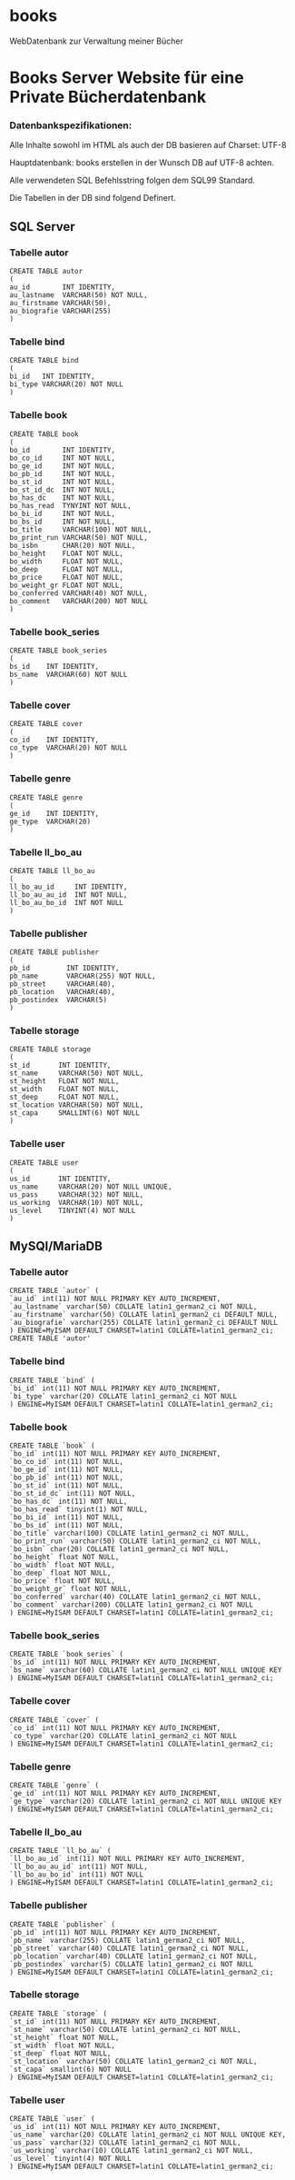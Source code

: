 # books
WebDatenbank zur Verwaltung meiner Bücher
# Books Server Website für eine Private Bücherdatenbank

### Datenbankspezifikationen:

Alle Inhalte sowohl im HTML als auch der DB basieren auf Charset: UTF-8

Hauptdatenbank: books
erstellen in der Wunsch DB auf UTF-8 achten.

Alle verwendeten SQL Befehlsstring folgen dem SQL99 Standard.

Die Tabellen in der DB sind folgend Definert.

## SQL Server

### Tabelle autor

    CREATE TABLE autor
    (
    au_id        INT IDENTITY,
    au_lastname  VARCHAR(50) NOT NULL,
    au_firstname VARCHAR(50),
    au_biografie VARCHAR(255)
    )
    
### Tabelle bind

    CREATE TABLE bind
    (
    bi_id   INT IDENTITY,
    bi_type VARCHAR(20) NOT NULL
    )

### Tabelle book

    CREATE TABLE book
    (
    bo_id        INT IDENTITY,
    bo_co_id     INT NOT NULL,
    bo_ge_id     INT NOT NULL,
    bo_pb_id     INT NOT NULL,
    bo_st_id     INT NOT NULL,
    bo_st_id_dc  INT NOT NULL,
    bo_has_dc    INT NOT NULL,
    bo_has_read  TYNYINT NOT NULL,
    bo_bi_id     INT NOT NULL,
    bo_bs_id     INT NOT NULL,
    bo_title     VARCHAR(100) NOT NULL,
    bo_print_run VARCHAR(50) NOT NULL,
    bo_isbn      CHAR(20) NOT NULL,
    bo_height    FLOAT NOT NULL,
    bo_width     FLOAT NOT NULL,
    bo_deep      FLOAT NOT NULL,
    bo_price     FLOAT NOT NULL,
    bo_weight_gr FLOAT NOT NULL,
    bo_conferred VARCHAR(40) NOT NULL,
    bo_comment   VARCHAR(200) NOT NULL
    )


### Tabelle book_series

    CREATE TABLE book_series
    (
    bs_id    INT IDENTITY,
    bs_name  VARCHAR(60) NOT NULL
    )

### Tabelle cover

    CREATE TABLE cover
    (
    co_id    INT IDENTITY,
    co_type  VARCHAR(20) NOT NULL
    )

### Tabelle genre

    CREATE TABLE genre
    (
    ge_id    INT IDENTITY,
    ge_type  VARCHAR(20)
    )

### Tabelle ll_bo_au

    CREATE TABLE ll_bo_au
    (
    ll_bo_au_id     INT IDENTITY,
    ll_bo_au_au_id 	INT NOT NULL,
    ll_bo_au_bo_id 	INT NOT NULL
    )
    

### Tabelle publisher

    CREATE TABLE publisher
    (
    pb_id         INT IDENTITY,
    pb_name       VARCHAR(255) NOT NULL,
    pb_street     VARCHAR(40),
    pb_location   VARCHAR(40),
    pb_postindex  VARCHAR(5)
    )

### Tabelle storage

    CREATE TABLE storage
    (
    st_id       INT IDENTITY,
    st_name     VARCHAR(50) NOT NULL,
    st_height   FLOAT NOT NULL,
    st_width    FLOAT NOT NULL,
    st_deep     FLOAT NOT NULL,
    st_location VARCHAR(50) NOT NULL,
    st_capa     SMALLINT(6) NOT NULL
    )

### Tabelle user

    CREATE TABLE user
    (
    us_id       INT IDENTITY,
    us_name     VARCHAR(20) NOT NULL UNIQUE,
    us_pass     VARCHAR(32) NOT NULL,
    us_working  VARCHAR(10) NOT NULL,
    us_level    TINYINT(4) NOT NULL
    )


## MySQl/MariaDB

### Tabelle autor

    CREATE TABLE `autor` (
    `au_id` int(11) NOT NULL PRIMARY KEY AUTO_INCREMENT,
    `au_lastname` varchar(50) COLLATE latin1_german2_ci NOT NULL,
    `au_firstname` varchar(50) COLLATE latin1_german2_ci DEFAULT NULL,
    `au_biografie` varchar(255) COLLATE latin1_german2_ci DEFAULT NULL
    ) ENGINE=MyISAM DEFAULT CHARSET=latin1 COLLATE=latin1_german2_ci;    CREATE TABLE 'autor'
    
### Tabelle bind

    CREATE TABLE `bind` (
    `bi_id` int(11) NOT NULL PRIMARY KEY AUTO_INCREMENT,
    `bi_type` varchar(20) COLLATE latin1_german2_ci NOT NULL
    ) ENGINE=MyISAM DEFAULT CHARSET=latin1 COLLATE=latin1_german2_ci;

### Tabelle book

    CREATE TABLE `book` (
    `bo_id` int(11) NOT NULL PRIMARY KEY AUTO_INCREMENT,
    `bo_co_id` int(11) NOT NULL,
    `bo_ge_id` int(11) NOT NULL,
    `bo_pb_id` int(11) NOT NULL,
    `bo_st_id` int(11) NOT NULL,
    `bo_st_id_dc` int(11) NOT NULL,
    `bo_has_dc` int(11) NOT NULL,
    `bo_has_read` tinyint(1) NOT NULL,
    `bo_bi_id` int(11) NOT NULL,
    `bo_bs_id` int(11) NOT NULL,
    `bo_title` varchar(100) COLLATE latin1_german2_ci NOT NULL,
    `bo_print_run` varchar(50) COLLATE latin1_german2_ci NOT NULL,
    `bo_isbn` char(20) COLLATE latin1_german2_ci NOT NULL,
    `bo_height` float NOT NULL,
    `bo_width` float NOT NULL,
    `bo_deep` float NOT NULL,
    `bo_price` float NOT NULL,
    `bo_weight_gr` float NOT NULL,
    `bo_conferred` varchar(40) COLLATE latin1_german2_ci NOT NULL,
    `bo_comment` varchar(200) COLLATE latin1_german2_ci NOT NULL
    ) ENGINE=MyISAM DEFAULT CHARSET=latin1 COLLATE=latin1_german2_ci;

### Tabelle book_series

    CREATE TABLE `book_series` (
    `bs_id` int(11) NOT NULL PRIMARY KEY AUTO_INCREMENT,
    `bs_name` varchar(60) COLLATE latin1_german2_ci NOT NULL UNIQUE KEY
    ) ENGINE=MyISAM DEFAULT CHARSET=latin1 COLLATE=latin1_german2_ci;

### Tabelle cover

    CREATE TABLE `cover` (
    `co_id` int(11) NOT NULL PRIMARY KEY AUTO_INCREMENT,
    `co_type` varchar(20) COLLATE latin1_german2_ci NOT NULL
    ) ENGINE=MyISAM DEFAULT CHARSET=latin1 COLLATE=latin1_german2_ci;

### Tabelle genre

    CREATE TABLE `genre` (
    `ge_id` int(11) NOT NULL PRIMARY KEY AUTO_INCREMENT,
    `ge_type` varchar(20) COLLATE latin1_german2_ci NOT NULL UNIQUE KEY
    ) ENGINE=MyISAM DEFAULT CHARSET=latin1 COLLATE=latin1_german2_ci;

### Tabelle ll_bo_au

    CREATE TABLE `ll_bo_au` (
    `ll_bo_au_id` int(11) NOT NULL PRIMARY KEY AUTO_INCREMENT,
    `ll_bo_au_au_id` int(11) NOT NULL,
    `ll_bo_au_bo_id` int(11) NOT NULL
    ) ENGINE=MyISAM DEFAULT CHARSET=latin1 COLLATE=latin1_german2_ci;

### Tabelle publisher

    CREATE TABLE `publisher` (
    `pb_id` int(11) NOT NULL PRIMARY KEY AUTO_INCREMENT,
    `pb_name` varchar(255) COLLATE latin1_german2_ci NOT NULL,
    `pb_street` varchar(40) COLLATE latin1_german2_ci NOT NULL,
    `pb_location` varchar(40) COLLATE latin1_german2_ci NOT NULL,
    `pb_postindex` varchar(5) COLLATE latin1_german2_ci NOT NULL
    ) ENGINE=MyISAM DEFAULT CHARSET=latin1 COLLATE=latin1_german2_ci;

### Tabelle storage

    CREATE TABLE `storage` (
    `st_id` int(11) NOT NULL PRIMARY KEY AUTO_INCREMENT,
    `st_name` varchar(50) COLLATE latin1_german2_ci NOT NULL,
    `st_height` float NOT NULL,
    `st_width` float NOT NULL,
    `st_deep` float NOT NULL,
    `st_location` varchar(50) COLLATE latin1_german2_ci NOT NULL,
    `st_capa` smallint(6) NOT NULL
    ) ENGINE=MyISAM DEFAULT CHARSET=latin1 COLLATE=latin1_german2_ci;

### Tabelle user

    CREATE TABLE `user` (
    `us_id` int(11) NOT NULL PRIMARY KEY AUTO_INCREMENT,
    `us_name` varchar(20) COLLATE latin1_german2_ci NOT NULL UNIQUE KEY,
    `us_pass` varchar(32) COLLATE latin1_german2_ci NOT NULL,
    `us_working` varchar(10) COLLATE latin1_german2_ci NOT NULL,
    `us_level` tinyint(4) NOT NULL
    ) ENGINE=MyISAM DEFAULT CHARSET=latin1 COLLATE=latin1_german2_ci;

